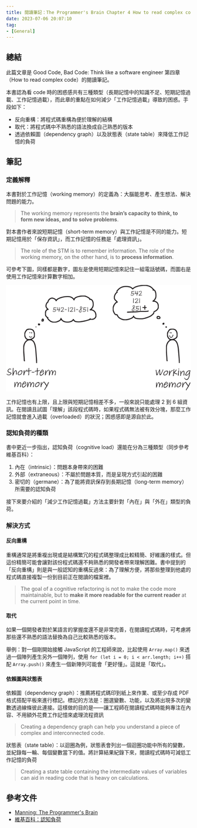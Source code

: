 ```yaml
---
title: 閱讀筆記：The Programmer's Brain Chapter 4 How to read complex code
date: 2023-07-06 20:07:10
tag:
- [General]
---
```


## 總結

此篇文章是 Good Code, Bad Code: Think like a software engineer 第四章（How to read complex code）的閱讀筆記。

本書認為看 code 時的困惑感共有三種類型（長期記憶中的知識不足、短期記憶過載、工作記憶過載），而此章的重點在如何減少「工作記憶過載」導致的困惑。手段如下：

- 反向重構：將程式碼重構為便於理解的結構
- 取代：將程式碼中不熟悉的語法換成自己熟悉的版本
- 透過依賴圖（dependency graph）以及狀態表（state table）來降低工作記憶的負荷

## 筆記

### 定義解釋

本書對於工作記憶（working memory）的定義為：大腦能思考、產生想法、解決問題的能力。

> The working memory represents the **brain’s capacity to think, to form new ideas, and to solve problems**.

對本書作者來說短期記憶（short-term memory）與工作記憶是不同的能力。短期記憶用於「保存資訊」，而工作記憶的任務是「處理資訊」。

> The role of the STM is to remember information. The role of the working memory, on the other hand, is to **process information**.

可參考下圖，同樣都是數字，圖左是使用短期記憶來記住一組電話號碼，而圖右是使用工作記憶來計算數字相加。

![short term memory v.s. working memory](/2023/the-programmers-brain-ch4-how-to-read-complex-code/CH04_F02_Hermans2.png)

工作記憶也有上限，且上限與短期記憶相差不多，一般來說只能處理 2 到 6 組資訊。在閱讀且試圖「理解」該段程式碼時，如果程式碼無法被有效分塊，那麼工作記憶就會進入過載（overloaded）的狀況；困惑感即是源自於此。

### 認知負荷的種類

書中更近一步指出，認知負荷（cognitive load）還能在分為三種類型（同步參考維基百科）：

1. 內在（intrinsic）：問題本身帶來的困難
2. 外部（extraneous）：不屬於問題本質，而是呈現方式引起的困難
3. 密切的（germane）：為了能將資訊保存到長期記憶（long-term memory）所需要的認知負荷

接下來要介紹的「減少工作記憶過載」方法主要針對「內在」與「外在」類型的負荷。

### 解決方式

#### 反向重構

重構通常是將重複出現或是結構繁冗的程式碼整理成比較精簡、好維護的樣式。但這份精簡可能會讓對該份程式碼還不夠熟悉的開發者帶來理解困難。書中提到的「反向重構」則是與一般認知的重構反過來：為了理解方便，將那些整理到他處的程式碼直接複製一份到目前正在閱讀的檔案裡。

> The goal of a cognitive refactoring is not to make the code more maintainable, but to **make it more readable for the current reader** at the current point in time.

#### 取代

如果一個開發者對於某語言的掌握度還不是非常完善，在閱讀程式碼時，可考慮將那些還不熟悉的語法替換為自己比較熟悉的版本。

舉例：對一個剛開始接觸 JavaScript 的工程師來說，比起使用 `Array.map()` 來透過一個陣列產生另外一個陣列，使用 `for (let i = 0; i < arr.length; i++)` 搭配 `Array.push()` 來產生一個新陣列可能會「更好懂」。這就是「取代」。

#### 依賴圖與狀態表

依賴圖（dependency graph）：推薦將程式碼印到紙上來作業、或至少存成 PDF 格式搭配平板來進行標記。標記的方法是：圈選變數、功能，以及將出現多次的變數透過線條彼此連接。這樣做的目的是——讓工程師在閱讀程式碼時能夠專注在內容、不用額外花費工作記憶來處理流程資訊

> Creating a dependency graph can help you understand a piece of complex and interconnected code.

狀態表（state table）：以迴圈為例，狀態表會列出一個迴圈功能中所有的變數，並紀錄每一輪、每個變數當下的值。將計算結果紀錄下來，閱讀程式碼時可減低工作記憶的負荷

> Creating a state table containing the intermediate values of variables can aid in reading code that is heavy on calculations.

## 參考文件

- [Manning: The Programmer's Brain](https://www.manning.com/books/the-programmers-brain)
- [維基百科：認知負荷](https://zh.wikipedia.org/zh-hant/%E8%AA%8D%E7%9F%A5%E8%B2%A0%E8%8D%B7)
